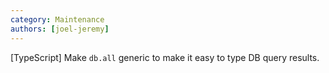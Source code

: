 ```yaml
---
category: Maintenance
authors: [joel-jeremy]
---
```


[TypeScript] Make `db.all` generic to make it easy to type DB query results.